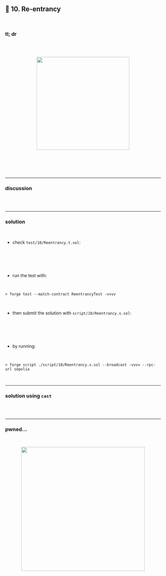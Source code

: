## 👾 10. Re-entrancy

<br>


### tl; dr

<br>





<br>
  
<p align="center">
<img width="300" src="">
</p>


<br>

```solidity

```


<br>

---

### discussion

<br>

<br>



----

### solution

<br>

* check `test/10/Reentrancy.t.sol`:

<br>

```solidity

```

<br>

* run the test with:

<br>

```shell
> forge test --match-contract ReentrancyTest -vvvv    
```



<br>

* then submit the solution with `script/10/Reentrancy.s.sol`:

<br>

```solidity

```

<br>

* by running:

<br>

```shell
> forge script ./script/10/Reentrancy.s.sol --broadcast -vvvv --rpc-url sepolia
```

<br>


---

### solution using `cast`

<br>

<br>

----

### pwned...


<br>

  
<p align="center">
<img width="400" src="https://github.com/go-outside-labs/ethernaut-foundry-writeups-sol/assets/138340846/ba3f82a3-00c0-43f9-a423-588d7f6e4c70">
</p>



<br>


